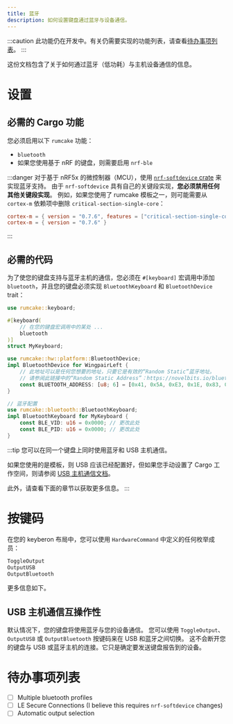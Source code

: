 ```yaml
---
title: 蓝牙
description: 如何设置键盘通过蓝牙与设备通信。
---
```


:::caution
此功能仍在开发中。有关仍需要实现的功能列表，请查看[待办事项列表](#待办事项列表)。
:::

这份文档包含了关于如何通过蓝牙（低功耗）与主机设备通信的信息。

# 设置

## 必需的 Cargo 功能

您必须启用以下 `rumcake` 功能：

- `bluetooth`
- 如果您使用基于 nRF 的键盘，则需要启用 `nrf-ble`

:::danger
对于基于 nRF5x 的微控制器（MCU），使用 [`nrf-softdevice` crate](https://github.com/embassy-rs/nrf-softdevice) 来实现蓝牙支持。
由于 `nrf-softdevice` 具有自己的关键段实现，**您必须禁用任何其他关键段实现**。
例如，如果您使用了 rumcake 模板之一，则可能需要从 `cortex-m` 依赖项中删除 `critical-section-single-core`：

```toml del={1} ins={2}
cortex-m = { version = "0.7.6", features = ["critical-section-single-core"] }
cortex-m = { version = "0.7.6" }
```

:::

## 必需的代码

为了使您的键盘支持与蓝牙主机的通信，您必须在 `#[keyboard]` 宏调用中添加 `bluetooth`，并且您的键盘必须实现 `BluetoothKeyboard` 和 `BluetoothDevice` trait：

```rust ins={5,9-21}
use rumcake::keyboard;

#[keyboard(
    // 在您的键盘宏调用中的某处 ...
    bluetooth
)]
struct MyKeyboard;

use rumcake::hw::platform::BluetoothDevice;
impl BluetoothDevice for WingpairLeft {
    // 此地址可以是任何您想要的地址，只要它是有效的“Random Static”蓝牙地址。
    // 请参阅此链接中的“Random Static Address”：https://novelbits.io/bluetooth-address-privacy-ble/
    const BLUETOOTH_ADDRESS: [u8; 6] = [0x41, 0x5A, 0xE3, 0x1E, 0x83, 0xE7]; // TODO: 更改此处
}

// 蓝牙配置
use rumcake::bluetooth::BluetoothKeyboard;
impl BluetoothKeyboard for MyKeyboard {
    const BLE_VID: u16 = 0x0000; // 更改此处
    const BLE_PID: u16 = 0x0000; // 更改此处
}
```

:::tip
您可以在同一个键盘上同时使用蓝牙和 USB 主机通信。

如果您使用的是模板，则 USB 应该已经配置好，但如果您手动设置了 Cargo 工作空间，则请参阅 [USB 主机通信文档](../feature-usb-host/)。

此外，请查看下面的章节以获取更多信息。
:::

# 按键码

在您的 keyberon 布局中，您可以使用 `HardwareCommand` 中定义的任何枚举成员：

```rust
ToggleOutput
OutputUSB
OutputBluetooth
```

更多信息如下。

## USB 主机通信互操作性

默认情况下，您的键盘将使用蓝牙与您的设备通信。
您可以使用 `ToggleOutput`、`OutputUSB` 或 `OutputBluetooth` 按键码来在 USB 和蓝牙之间切换。
这不会断开您的键盘与 USB 或蓝牙主机的连接。它只是确定要发送键盘报告到的设备。

# 待办事项列表

- [ ] Multiple bluetooth profiles
- [ ] LE Secure Connections (I believe this requires `nrf-softdevice` changes)
- [ ] Automatic output selection